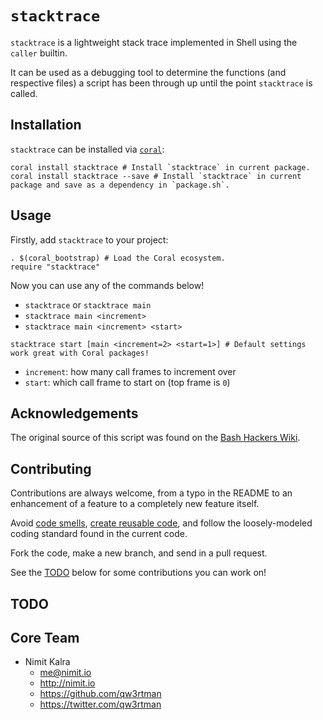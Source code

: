 # `stacktrace`
`stacktrace` is a lightweight stack trace implemented in Shell using the `caller` builtin.

It can be used as a debugging tool to determine the functions (and respective files) a script has been through up until the point `stacktrace` is called.

## Installation
`stacktrace` can be installed via [`coral`](http://coral.sh):

```shell
coral install stacktrace # Install `stacktrace` in current package.
coral install stacktrace --save # Install `stacktrace` in current package and save as a dependency in `package.sh`.
```

## Usage
Firstly, add `stacktrace` to your project:
```shell
. $(coral_bootstrap) # Load the Coral ecosystem.
require "stacktrace"
```

Now you can use any of the commands below!

- `stacktrace` or `stacktrace main`
- `stacktrace main <increment>`
- `stacktrace main <increment> <start>`
```shell
stacktrace start [main <increment=2> <start=1>] # Default settings work great with Coral packages!
```
- `increment`: how many call frames to increment over
- `start`: which call frame to start on (top frame is `0`)

## Acknowledgements
The original source of this script was found on the [Bash Hackers Wiki](http://wiki.bash-hackers.org/commands/builtin/caller).

## Contributing

Contributions are always welcome, from a typo in the README to an enhancement of a feature to a completely new feature itself.

Avoid [code smells](http://blog.codinghorror.com/code-smells/), [create reusable code](https://en.wikipedia.org/wiki/Don%27t_repeat_yourself), and follow the loosely-modeled coding standard found in the current code.

Fork the code, make a new branch, and send in a pull request.

See the [TODO](#todo) below for some contributions you can work on!

## TODO

## Core Team
- Nimit Kalra
  - <me@nimit.io>
  - <http://nimit.io>
  - <https://github.com/qw3rtman>
  - <https://twitter.com/qw3rtman>
